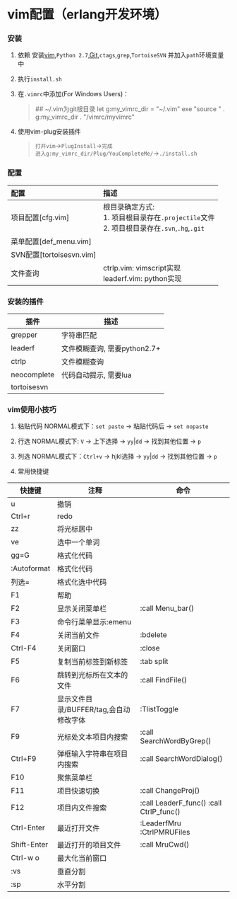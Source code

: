 # vim配置（erlang开发环境）

### 安装

1. 依赖
安装[vim](https://github.com/vim/vim-win32-installer/releases),`Python 2.7`,[Git](https://github.com/git-for-windows/git/releases/download/v2.12.1.windows.1/Git-2.12.1-64-bit.exe),`ctags`,`grep`,`TortoiseSVN`
并加入`path`环境变量中

1. 执行`install.sh`

1. 在`.vimrc`中添加(For Windows Users)：  
    > \#\# ~/.vim为git根目录
    > let g:my_vimrc_dir = "~/.vim"
    > exe "source " .  g:my_vimrc_dir . "/vimrc/myvimrc"

1. 使用vim-plug安装插件  
    > `打开vim`->`PlugInstall`->`完成`  
    > `进入g:my_vimrc_dir/Plug/YouCompleteMe/`->`./install.sh` 

### 配置

|配置|描述|
|:---|:---|
|项目配置[cfg.vim]|根目录确定方式:<br/>1. 项目根目录存在`.projectile`文件<br/>2. 项目根目录存在`.svn`,`.hg`,`.git`|
|菜单配置[def_menu.vim]|
|SVN配置[tortoisesvn.vim]|
|文件查询|ctrlp.vim: vimscript实现<br/>leaderf.vim: python实现|

### 安装的插件

|插件|描述|
|----|----|
|grepper|字符串匹配|
|leaderf|文件模糊查询, 需要python2.7+|
|ctrlp|文件模糊查询|
|neocomplete|代码自动提示, 需要lua|
|tortoisesvn|

### vim使用小技巧

1. 粘贴代码
NORMAL模式下：`set paste` -> 粘贴代码后 -> `set nopaste`

1. 行选
NORMAL模式下: `V` -> 上下选择 -> `yy`|`dd` -> 找到其他位置 -> `p`

1. 列选
NORMAL模式下：`Ctrl+v` -> hjkl选择 -> `yy`|`dd` -> 找到其他位置 -> `p`

1. 常用快捷键

|快捷键|注释|命令|
|----|----|---|
|u|撤销|
|Ctrl+r|redo|
|zz|将光标居中|
|ve|选中一个单词|
|gg=G|格式化代码|
|:Autoformat|格式化代码|
|列选=|格式化选中代码|
|F1|帮助|
|F2|显示关闭菜单栏|:call Menu_bar()|
|F3|命令行菜单显示:emenu|
|F4|关闭当前文件|:bdelete|
|Ctrl-F4|关闭窗口|:close|
|F5|复制当前标签到新标签|:tab split|
|F6|跳转到光标所在文本的文件|:call FindFile()|
|F7|显示文件目录/BUFFER/tag,会自动修改字体|:TlistToggle|
|F9|光标处文本项目内搜索|:call SearchWordByGrep()|
|Ctrl+F9|弹框输入字符串在项目内搜索|:call SearchWordDialog()|
|F10|聚焦菜单栏|
|F11|项目快速切换|:call ChangeProj()|
|F12|项目内文件搜索|:call LeaderF_func() :call CtrlP_func()|
|Ctrl-Enter|最近打开文件|:LeaderfMru :CtrlPMRUFiles|
|Shift-Enter|最近打开的项目文件|:call MruCwd()|
|Ctrl-w o|最大化当前窗口|
|:vs|垂直分割|
|:sp|水平分割|

